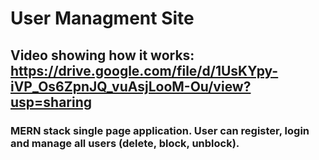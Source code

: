﻿# User Managment Site
## Video showing how it works: https://drive.google.com/file/d/1UsKYpy-iVP_Os6ZpnJQ_vuAsjLooM-Ou/view?usp=sharing
### MERN stack single page application. User can register, login and manage all users (delete, block, unblock).
